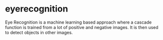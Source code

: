 # eyerecognition
Eye Recognition is a machine learning based approach where a cascade function is trained from a lot of positive and negative images. It is then used to detect objects in other images.
